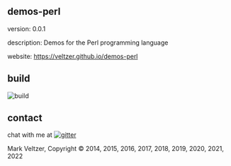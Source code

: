 ## demos-perl

version: 0.0.1

description: Demos for the Perl programming language

website: https://veltzer.github.io/demos-perl

## build

![build](https://github.com/veltzer/demos-perl/workflows/build/badge.svg)


## contact

chat with me at [![gitter](https://badges.gitter.im/Join%20Chat.svg)](https://gitter.im/veltzer/mark.veltzer)

Mark Veltzer, Copyright © 2014, 2015, 2016, 2017, 2018, 2019, 2020, 2021, 2022
